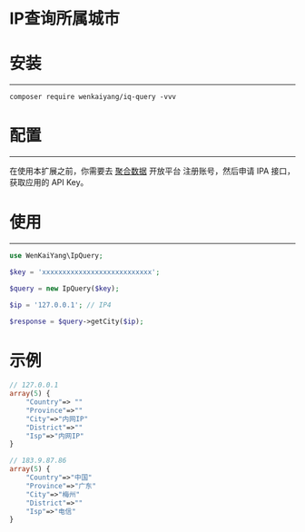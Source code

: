 # IP查询所属城市

# 安装
---

```shell
composer require wenkaiyang/iq-query -vvv
```

# 配置
---

在使用本扩展之前，你需要去 [聚合数据](https://dashboard.juhe.cn/data/index/my) 开放平台 注册账号，然后申请 IPA 接口，获取应用的 API Key。

# 使用
---

```php
use WenKaiYang\IpQuery;

$key = 'xxxxxxxxxxxxxxxxxxxxxxxxxxx';

$query = new IpQuery($key);

$ip = '127.0.0.1'; // IP4

$response = $query->getCity($ip);
```

# 示例

```php
// 127.0.0.1 
array(5) {
    "Country"=> ""
    "Province"=>""
    "City"=>"内网IP"
    "District"=>""
    "Isp"=>"内网IP"
}

// 183.9.87.86
array(5) {
    "Country"=>"中国"
    "Province"=>"广东"
    "City"=>"梅州"
    "District"=>""
    "Isp"=>"电信"
}
```